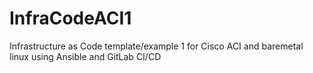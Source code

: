 # InfraCodeACI1
Infrastructure as Code template/example 1 for Cisco ACI and baremetal linux using Ansible and GitLab CI/CD
